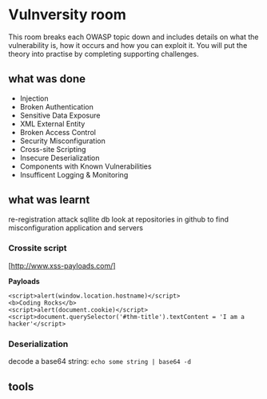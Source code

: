 # Vulnversity room

This room breaks each OWASP topic down and includes details on what the vulnerability is, how it occurs and how you can exploit it. You will put the theory into practise by completing supporting challenges.

## what was done

* Injection
* Broken Authentication
* Sensitive Data Exposure
* XML External Entity
* Broken Access Control
* Security Misconfiguration
* Cross-site Scripting
* Insecure Deserialization
* Components with Known Vulnerabilities
* Insufficent Logging & Monitoring

## what was learnt

re-registration attack
sqllite db
look at repositories in github to find misconfiguration application and servers

### Crossite script

[http://www.xss-payloads.com/]

**Payloads**
```
<script>alert(window.location.hostname)</script>
<b>Coding Rocks</b>
<script>alert(document.cookie)</script>
<script>document.querySelector('#thm-title').textContent = 'I am a hacker'</script>
```

### Deserialization

decode a base64 string: ```echo some string | base64 -d```

## tools

